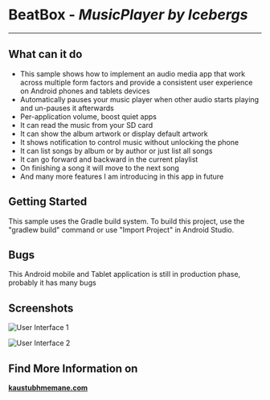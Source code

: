 # BeatBox - *MusicPlayer by Icebergs*
-----------------------

**What can it do**
--------------
 - This sample shows how to implement an audio media app that work across multiple form factors and provide a consistent user experience on Android phones and tablets devices
 - Automatically pauses your music player when other audio starts playing and un-pauses it afterwards
 - Per-application volume, boost quiet apps
 - It can read the music from your SD card
 - It can show the album artwork or display default artwork
 - It shows notification to control music without unlocking the phone
 - It can list songs by album or by author or just list all songs
 - It can go forward and backward in the current playlist
 - On finishing a song it will move to the next song
 - And many more features  I am introducing in this app in future

**Getting Started**
-------------------
This sample uses the Gradle build system. To build this project, use the "gradlew build" command or use "Import Project" in Android Studio.

**Bugs**
----
This Android mobile and Tablet application is still in production    phase, probably it has many bugs

**Screenshots**
---------------
![User Interface 1](https://drive.google.com/open?id=0B_PM3Jj6LjuvdmVMcHNramxFRkU)

![User Interface 2](https://drive.google.com/open?id=0B_PM3Jj6LjuvUkVVS1h5WDF0ZUU)


**Find More Information on**
------------------------

**[kaustubhmemane.com](kaustubhmemane.com)**


